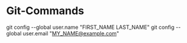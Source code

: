 # Git-Commands

git config --global user.name "FIRST_NAME LAST_NAME"
git config --global user.email "MY_NAME@example.com"
